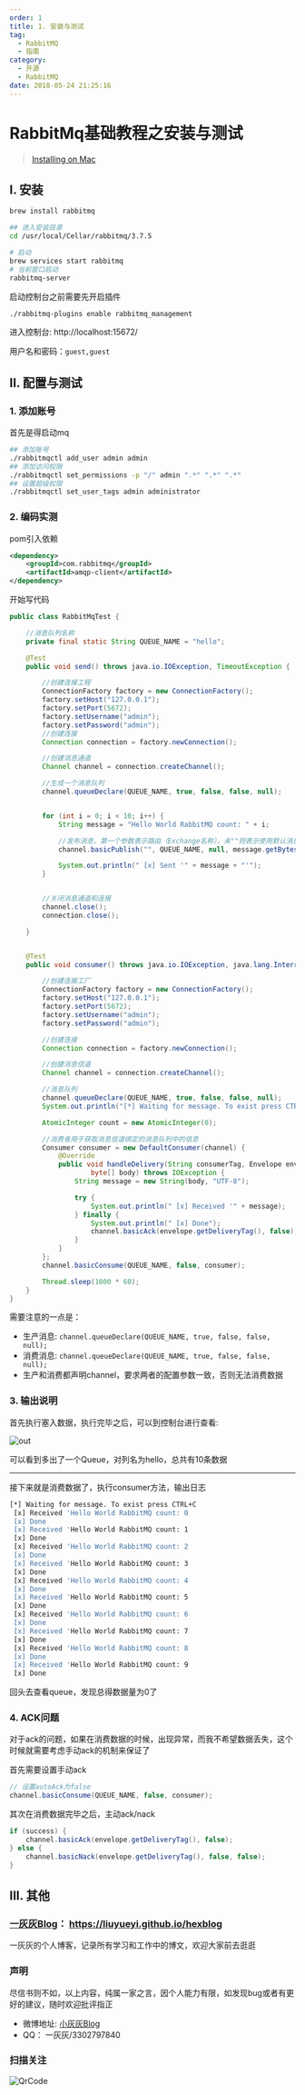 ```yaml
---
order: 1
title: 1. 安装与测试
tag:
  - RabbitMQ
  - 指南
category:
  - 开源
  - RabbitMQ
date: 2018-05-24 21:25:16
---
```


# RabbitMq基础教程之安装与测试

> [Installing on Mac](http://www.rabbitmq.com/install-standalone-mac.html)

## I. 安装

```sh
brew install rabbitmq

## 进入安装目录
cd /usr/local/Cellar/rabbitmq/3.7.5

# 启动
brew services start rabbitmq
# 当前窗口启动
rabbitmq-server
```

<!-- more -->

启动控制台之前需要先开启插件

```sh
./rabbitmq-plugins enable rabbitmq_management
```

进入控制台: http://localhost:15672/


用户名和密码：`guest,guest`


## II. 配置与测试

### 1. 添加账号

首先是得启动mq

```sh
## 添加账号
./rabbitmqctl add_user admin admin
## 添加访问权限
./rabbitmqctl set_permissions -p "/" admin ".*" ".*" ".*"
## 设置超级权限
./rabbitmqctl set_user_tags admin administrator
```

### 2. 编码实测

pom引入依赖

```xml
<dependency>
    <groupId>com.rabbitmq</groupId>
    <artifactId>amqp-client</artifactId>
</dependency>
```


开始写代码

```java
public class RabbitMqTest {

    //消息队列名称
    private final static String QUEUE_NAME = "hello";

    @Test
    public void send() throws java.io.IOException, TimeoutException {

        //创建连接工程
        ConnectionFactory factory = new ConnectionFactory();
        factory.setHost("127.0.0.1");
        factory.setPort(5672);
        factory.setUsername("admin");
        factory.setPassword("admin");
        //创建连接
        Connection connection = factory.newConnection();

        //创建消息通道
        Channel channel = connection.createChannel();

        //生成一个消息队列
        channel.queueDeclare(QUEUE_NAME, true, false, false, null);


        for (int i = 0; i < 10; i++) {
            String message = "Hello World RabbitMQ count: " + i;

            //发布消息，第一个参数表示路由（Exchange名称），未""则表示使用默认消息路由
            channel.basicPublish("", QUEUE_NAME, null, message.getBytes());

            System.out.println(" [x] Sent '" + message + "'");
        }


        //关闭消息通道和连接
        channel.close();
        connection.close();

    }


    @Test
    public void consumer() throws java.io.IOException, java.lang.InterruptedException, TimeoutException {

        //创建连接工厂
        ConnectionFactory factory = new ConnectionFactory();
        factory.setHost("127.0.0.1");
        factory.setPort(5672);
        factory.setUsername("admin");
        factory.setPassword("admin");

        //创建连接
        Connection connection = factory.newConnection();

        //创建消息信道
        Channel channel = connection.createChannel();

        //消息队列
        channel.queueDeclare(QUEUE_NAME, true, false, false, null);
        System.out.println("[*] Waiting for message. To exist press CTRL+C");

        AtomicInteger count = new AtomicInteger(0);

        //消费者用于获取消息信道绑定的消息队列中的信息
        Consumer consumer = new DefaultConsumer(channel) {
            @Override
            public void handleDelivery(String consumerTag, Envelope envelope, AMQP.BasicProperties properties,
                    byte[] body) throws IOException {
                String message = new String(body, "UTF-8");

                try {
                    System.out.println(" [x] Received '" + message);
                } finally {
                    System.out.println(" [x] Done");
                    channel.basicAck(envelope.getDeliveryTag(), false);
                }
            }
        };
        channel.basicConsume(QUEUE_NAME, false, consumer);

        Thread.sleep(1000 * 60);
    }
}
```

需要注意的一点是：

- 生产消息: `channel.queueDeclare(QUEUE_NAME, true, false, false, null);`
- 消费消息: `channel.queueDeclare(QUEUE_NAME, true, false, false, null);`
- 生产和消费都声明channel，要求两者的配置参数一致，否则无法消费数据


### 3. 输出说明

首先执行塞入数据，执行完毕之后，可以到控制台进行查看:

![out](https://s3.mogucdn.com/mlcdn/c45406/180524_4khh6fe70jb46jc1dci56kj703ga0_731x471.png)


可以看到多出了一个Queue，对列名为hello，总共有10条数据

---

接下来就是消费数据了，执行consumer方法，输出日志

```sh
[*] Waiting for message. To exist press CTRL+C
 [x] Received 'Hello World RabbitMQ count: 0
 [x] Done
 [x] Received 'Hello World RabbitMQ count: 1
 [x] Done
 [x] Received 'Hello World RabbitMQ count: 2
 [x] Done
 [x] Received 'Hello World RabbitMQ count: 3
 [x] Done
 [x] Received 'Hello World RabbitMQ count: 4
 [x] Done
 [x] Received 'Hello World RabbitMQ count: 5
 [x] Done
 [x] Received 'Hello World RabbitMQ count: 6
 [x] Done
 [x] Received 'Hello World RabbitMQ count: 7
 [x] Done
 [x] Received 'Hello World RabbitMQ count: 8
 [x] Done
 [x] Received 'Hello World RabbitMQ count: 9
 [x] Done
```

回头去查看queue，发现总得数据量为0了


### 4. ACK问题

对于ack的问题，如果在消费数据的时候，出现异常，而我不希望数据丢失，这个时候就需要考虑手动ack的机制来保证了


首先需要设置手动ack

```java
// 设置autoAck为false
channel.basicConsume(QUEUE_NAME, false, consumer);
```

其次在消费数据完毕之后，主动ack/nack

```java
if (success) {
    channel.basicAck(envelope.getDeliveryTag(), false);
} else {
    channel.basicNack(envelope.getDeliveryTag(), false, false);
}
```


## III. 其他

### [一灰灰Blog](https://liuyueyi.github.io/hexblog)： https://liuyueyi.github.io/hexblog

一灰灰的个人博客，记录所有学习和工作中的博文，欢迎大家前去逛逛


### 声明

尽信书则不如，以上内容，纯属一家之言，因个人能力有限，如发现bug或者有更好的建议，随时欢迎批评指正

- 微博地址: [小灰灰Blog](https://weibo.com/p/1005052169825577/home)
- QQ： 一灰灰/3302797840

### 扫描关注

![QrCode](https://raw.githubusercontent.com/liuyueyi/Source/master/img/info/blogInfoV2.png)
